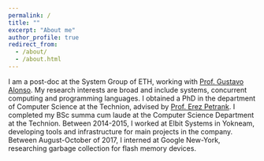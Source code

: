 ```yaml
---
permalink: /
title: ""
excerpt: "About me"
author_profile: true
redirect_from: 
  - /about/
  - /about.html
---
```


I am a post-doc at the System Group of ETH, working with [Prof. Gustavo Alonso](https://systems.ethz.ch/people/profile.gustavo-alonso.html). My research interests are broad and include systems, concurrent computing and programming languages. I obtained a PhD in the department of Computer Science at the Technion, advised by [Prof. Erez Petrank](https://www.cs.technion.ac.il/~erez/). I completed my BSc summa cum laude at the Computer Science Department at the Technion. Between 2014-2015, I worked at Elbit Systems in Yokneam, developing tools and infrastructure for main projects in the company. Between August-October of 2017, I interned at Google New-York, researching garbage collection for flash memory devices.
